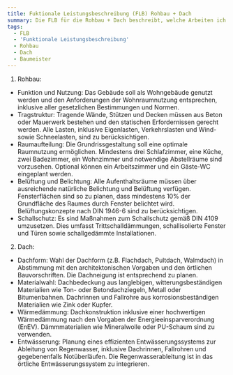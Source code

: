 ```yaml
---
title: Fuktionale Leistungsbeschreibung (FLB) Rohbau + Dach
summary: Die FLB für die Rohbau + Dach beschreibt, welche Arbeiten ich beauftragen möchte.
tags:
  - FLB
  - 'Funktionale Leistungsbeschreibung'
  - Rohbau
  - Dach
  - Baumeister
---
```

1. Rohbau:
- Funktion und Nutzung: Das Gebäude soll als Wohngebäude genutzt werden und den Anforderungen der Wohnraumnutzung entsprechen, inklusive aller gesetzlichen Bestimmungen und Normen.
- Tragstruktur: Tragende Wände, Stützen und Decken müssen aus Beton oder Mauerwerk bestehen und den statischen Erfordernissen gerecht werden. Alle Lasten, inklusive Eigenlasten, Verkehrslasten und Wind- sowie Schneelasten, sind zu berücksichtigen.
- Raumaufteilung: Die Grundrissgestaltung soll eine optimale Raumnutzung ermöglichen. Mindestens drei Schlafzimmer, eine Küche, zwei Badezimmer, ein Wohnzimmer und notwendige Abstellräume sind vorzusehen. Optional können ein Arbeitszimmer und ein Gäste-WC eingeplant werden.
- Belüftung und Belichtung: Alle Aufenthaltsräume müssen über ausreichende natürliche Belichtung und Belüftung verfügen. Fensterflächen sind so zu planen, dass mindestens 10% der Grundfläche des Raumes durch Fenster belichtet wird. Belüftungskonzepte nach DIN 1946-6 sind zu berücksichtigen.
- Schallschutz: Es sind Maßnahmen zum Schallschutz gemäß DIN 4109 umzusetzen. Dies umfasst Trittschalldämmungen, schallisolierte Fenster und Türen sowie schallgedämmte Installationen.

2. Dach:
- Dachform: Wahl der Dachform (z.B. Flachdach, Pultdach, Walmdach) in Abstimmung mit den architektonischen Vorgaben und den örtlichen Bauvorschriften. Die Dachneigung ist entsprechend zu planen.
- Materialwahl: Dachbedeckung aus langlebigen, witterungsbeständigen Materialien wie Ton- oder Betondachziegeln, Metall oder Bitumenbahnen. Dachrinnen und Fallrohre aus korrosionsbeständigen Materialien wie Zink oder Kupfer.
- Wärmedämmung: Dachkonstruktion inklusive einer hochwertigen Wärmedämmung nach den Vorgaben der Energieeinsparverordnung (EnEV). Dämmmaterialien wie Mineralwolle oder PU-Schaum sind zu verwenden.
- Entwässerung: Planung eines effizienten Entwässerungssystems zur Ableitung von Regenwasser, inklusive Dachrinnen, Fallrohren und gegebenenfalls Notüberläufen. Die Regenwasserableitung ist in das örtliche Entwässerungssystem zu integrieren.
